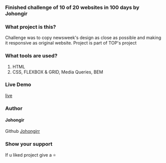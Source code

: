 ### Finished  challenge of 10 of 20 websites in 100 days by Johongir

### What project is this?
Challenge was to copy newsweek's design as close as possible and making it responsive as original website. Project
is part of TOP's project

### What tools are used?
1. HTML
2. CSS, FLEXBOX & GRID, Media Queries, BEM


### Live Demo
[live](https://johongirr.github.io/newsweek-copy/)

### Author
#### Johongir
Github [Johongirr](https://github.com/Johongirr)



### Show your support
If u liked project give a :star:




